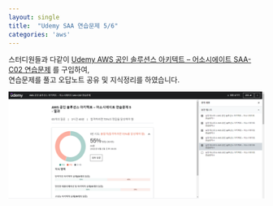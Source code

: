 ```yaml
---
layout: single
title:  "Udemy SAA 연습문제 5/6"
categories: 'aws'
---
```


스터디원들과 다같이 [Udemy AWS 공인 솔루션스 아키텍트 – 어소시에이트 SAA-C02 연습문제](https://www.udemy.com/course/aws-saa-c02/) 를 구입하여,      
연습문제를 풀고 오답노트 공유 및 지식정리를 하였습니다.     


![udemy](/assets/images/udemy5.png)